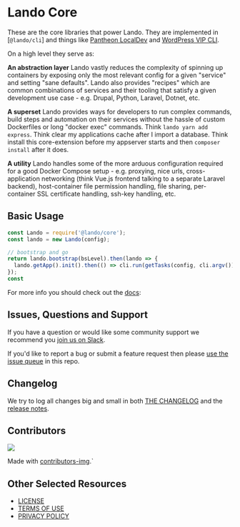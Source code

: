 # Lando Core

These are the core libraries that power Lando. They are implemented in [`@lando/cli`] and things like [Pantheon LocalDev](https://pantheon.io/product/localdev) and [WordPress VIP CLI](https://github.com/Automattic/vip-cli/blob/develop/package.json).

On a high level they serve as:

**An abstraction layer** Lando vastly reduces the complexity of spinning up containers by exposing only the most relevant config for a given "service" and setting "sane defaults". Lando also provides "recipes" which are common combinations of services and their tooling that satisfy a given development use case - e.g. Drupal, Python, Laravel, Dotnet, etc.

**A superset** Lando provides ways for developers to run complex commands, build steps and automation on their services without the hassle of custom Dockerfiles or long "docker exec" commands. Think `lando yarn add express`. Think clear my applications cache after I import a database. Think install this core-extension before my appserver starts and then `composer install` after it does.

**A utility** Lando handles some of the more arduous configuration required for a good Docker Compose setup - e.g. proxying, nice urls, cross-application networking (think Vue.js frontend talking to a separate Laravel backend), host-container file permission handling, file sharing, per-container SSL certificate handling, ssh-key handling, etc.

## Basic Usage

```js
const Lando = require('@lando/core');
const lando = new Lando(config);

// bootstrap and go
return lando.bootstrap(bsLevel).then(lando => {
  lando.getApp().init().then(() => cli.run(getTasks(config, cli.argv()), config));
});
const
```

For more info you should check out the [docs](https://docs.lando.dev/core/v3):

## Issues, Questions and Support

If you have a question or would like some community support we recommend you [join us on Slack](https://launchpass.com/devwithlando).

If you'd like to report a bug or submit a feature request then please [use the issue queue](https://github.com/lando/core/issues/new/choose) in this repo.

## Changelog

We try to log all changes big and small in both [THE CHANGELOG](https://github.com/lando/core/blob/main/CHANGELOG.md) and the [release notes](https://github.com/lando/core/releases).

## Contributors

<a href="https://github.com/lando/core/graphs/contributors">
  <img src="https://contrib.rocks/image?repo=lando/cli" />
</a>

Made with [contributors-img](https://contrib.rocks).`

## Other Selected Resources

* [LICENSE](/LICENSE)
* [TERMS OF USE](https://docs.lando.dev/terms)
* [PRIVACY POLICY](https://docs.lando.dev/privacy)
